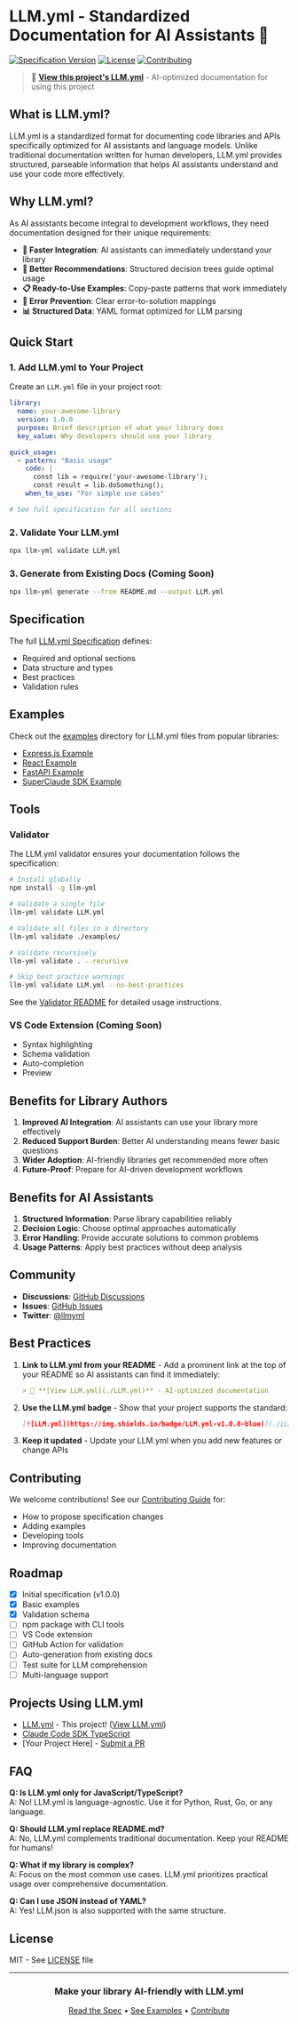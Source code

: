 # LLM.yml - Standardized Documentation for AI Assistants 🤖

[![Specification Version](https://img.shields.io/badge/LLM.yml-v1.0.0-blue)](./SPECIFICATION.md)
[![License](https://img.shields.io/badge/License-MIT-green.svg)](./LICENSE)
[![Contributing](https://img.shields.io/badge/PRs-welcome-brightgreen.svg)](./CONTRIBUTING.md)

> 📄 **[View this project's LLM.yml](./LLM.yml)** - AI-optimized documentation for using this project

## What is LLM.yml?

LLM.yml is a standardized format for documenting code libraries and APIs specifically optimized for AI assistants and language models. Unlike traditional documentation written for human developers, LLM.yml provides structured, parseable information that helps AI assistants understand and use your code more effectively.

## Why LLM.yml?

As AI assistants become integral to development workflows, they need documentation designed for their unique requirements:

- **🚀 Faster Integration**: AI assistants can immediately understand your library
- **🎯 Better Recommendations**: Structured decision trees guide optimal usage
- **📋 Ready-to-Use Examples**: Copy-paste patterns that work immediately
- **🔧 Error Prevention**: Clear error-to-solution mappings
- **📊 Structured Data**: YAML format optimized for LLM parsing

## Quick Start

### 1. Add LLM.yml to Your Project

Create an `LLM.yml` file in your project root:

```yaml
library:
  name: your-awesome-library
  version: 1.0.0
  purpose: Brief description of what your library does
  key_value: Why developers should use your library

quick_usage:
  - pattern: "Basic usage"
    code: |
      const lib = require('your-awesome-library');
      const result = lib.doSomething();
    when_to_use: "For simple use cases"

# See full specification for all sections
```

### 2. Validate Your LLM.yml

```bash
npx llm-yml validate LLM.yml
```

### 3. Generate from Existing Docs (Coming Soon)

```bash
npx llm-yml generate --from README.md --output LLM.yml
```

## Specification

The full [LLM.yml Specification](./SPECIFICATION.md) defines:

- Required and optional sections
- Data structure and types
- Best practices
- Validation rules

## Examples

Check out the [examples](./examples) directory for LLM.yml files from popular libraries:

- [Express.js Example](./examples/express-llm.yml)
- [React Example](./examples/react-llm.yml)
- [FastAPI Example](./examples/fastapi-llm.yml)
- [SuperClaude SDK Example](./examples/superclaude-sdk-llm.yml)

## Tools

### Validator

The LLM.yml validator ensures your documentation follows the specification:

```bash
# Install globally
npm install -g llm-yml

# Validate a single file
llm-yml validate LLM.yml

# Validate all files in a directory
llm-yml validate ./examples/

# Validate recursively
llm-yml validate . --recursive

# Skip best practice warnings
llm-yml validate LLM.yml --no-best-practices
```

See the [Validator README](./validator/README.md) for detailed usage instructions.

### VS Code Extension (Coming Soon)

- Syntax highlighting
- Schema validation
- Auto-completion
- Preview

## Benefits for Library Authors

1. **Improved AI Integration**: AI assistants can use your library more effectively
2. **Reduced Support Burden**: Better AI understanding means fewer basic questions
3. **Wider Adoption**: AI-friendly libraries get recommended more often
4. **Future-Proof**: Prepare for AI-driven development workflows

## Benefits for AI Assistants

1. **Structured Information**: Parse library capabilities reliably
2. **Decision Logic**: Choose optimal approaches automatically
3. **Error Handling**: Provide accurate solutions to common problems
4. **Usage Patterns**: Apply best practices without deep analysis

## Community

- **Discussions**: [GitHub Discussions](https://github.com/llm-yml/llm-yml/discussions)
- **Issues**: [GitHub Issues](https://github.com/llm-yml/llm-yml/issues)
- **Twitter**: [@llmyml](https://twitter.com/llmyml)

## Best Practices

1. **Link to LLM.yml from your README** - Add a prominent link at the top of your README so AI assistants can find it immediately:
   ```markdown
   > 📄 **[View LLM.yml](./LLM.yml)** - AI-optimized documentation
   ```

2. **Use the LLM.yml badge** - Show that your project supports the standard:
   ```markdown
   [![LLM.yml](https://img.shields.io/badge/LLM.yml-v1.0.0-blue)](./LLM.yml)
   ```

3. **Keep it updated** - Update your LLM.yml when you add new features or change APIs

## Contributing

We welcome contributions! See our [Contributing Guide](./CONTRIBUTING.md) for:

- How to propose specification changes
- Adding examples
- Developing tools
- Improving documentation

## Roadmap

- [x] Initial specification (v1.0.0)
- [x] Basic examples
- [x] Validation schema
- [ ] npm package with CLI tools
- [ ] VS Code extension
- [ ] GitHub Action for validation
- [ ] Auto-generation from existing docs
- [ ] Test suite for LLM comprehension
- [ ] Multi-language support

## Projects Using LLM.yml

- [LLM.yml](https://github.com/llm-yml/llm-yml) - This project! ([View LLM.yml](./LLM.yml))
- [Claude Code SDK TypeScript](https://github.com/instantlyeasy/claude-code-sdk-ts/blob/beta/v0.3.0-enhanced-features/LLM.yml)
- [Your Project Here] - [Submit a PR](./CONTRIBUTING.md)

## FAQ

**Q: Is LLM.yml only for JavaScript/TypeScript?**  
A: No! LLM.yml is language-agnostic. Use it for Python, Rust, Go, or any language.

**Q: Should LLM.yml replace README.md?**  
A: No, LLM.yml complements traditional documentation. Keep your README for humans!

**Q: What if my library is complex?**  
A: Focus on the most common use cases. LLM.yml prioritizes practical usage over comprehensive documentation.

**Q: Can I use JSON instead of YAML?**  
A: Yes! LLM.json is also supported with the same structure.

## License

MIT - See [LICENSE](./LICENSE) file

---

<div align="center">
  <h3>Make your library AI-friendly with LLM.yml</h3>
  <p>
    <a href="./SPECIFICATION.md">Read the Spec</a> •
    <a href="./examples">See Examples</a> •
    <a href="./CONTRIBUTING.md">Contribute</a>
  </p>
</div>